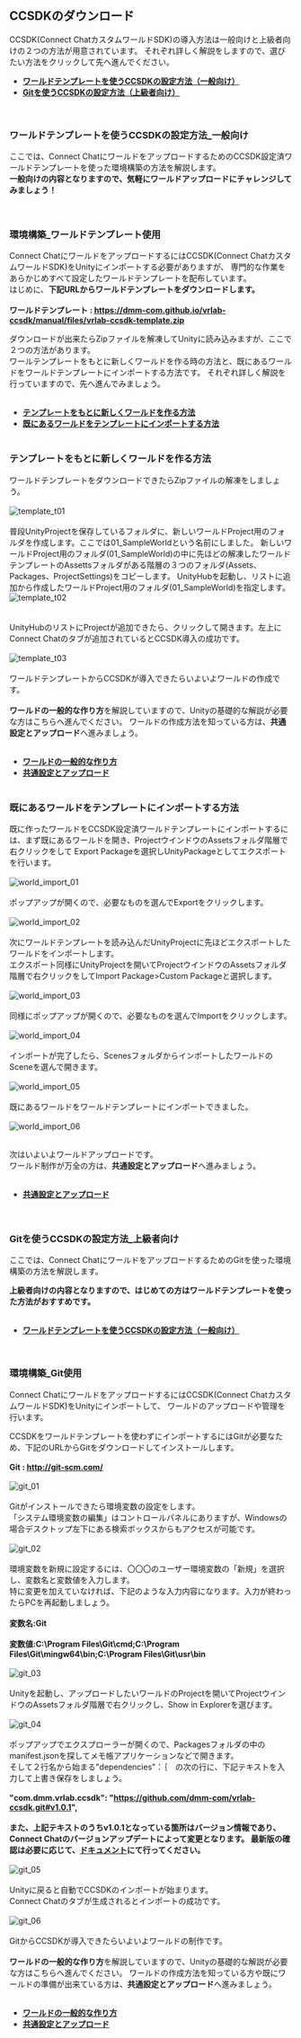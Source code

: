 ## CCSDKのダウンロード

CCSDK(Connect ChatカスタムワールドSDK)の導入方法は一般向けと上級者向けの２つの方法が用意されています。
それぞれ詳しく解説をしますので、選びたい方法をクリックして先へ進んでください。
<br>

- **[ワールドテンプレートを使うCCSDKの設定方法（一般向け）](08-tutorial-ccsdk-download.md#ワールドテンプレートを使うccsdkの設定方法_一般向け)**
- **[Gitを使うCCSDKの設定方法（上級者向け）](08-tutorial-ccsdk-download.md#gitを使うccsdkの設定方法_上級者向け)**
<br>

### ワールドテンプレートを使うCCSDKの設定方法_一般向け

ここでは、Connect ChatにワールドをアップロードするためのCCSDK設定済ワールドテンプレートを使った環境構築の方法を解説します。  
**一般向けの内容となりますので、気軽にワールドアップロードにチャレンジしてみましょう！**  
<br><br>
### 環境構築_ワールドテンプレート使用

Connect ChatにワールドをアップロードするにはCCSDK(Connect ChatカスタムワールドSDK)をUnityにインポートする必要がありますが、
専門的な作業をあらかじめすべて設定したワールドテンプレートを配布しています。  
はじめに、**下記URLからワールドテンプレートをダウンロードします。**  
<br>
**ワールドテンプレート : https://dmm-com.github.io/vrlab-ccsdk/manual/files/vrlab-ccsdk-template.zip**

ダウンロードが出来たらZipファイルを解凍してUnityに読み込みますが、ここで２つの方法があります。  
ワールテンプレートをもとに新しくワールドを作る時の方法と、既にあるワールドをワールドテンプレートにインポートする方法です。
それぞれ詳しく解説を行っていますので、先へ進んでみましょう。 
<br><br>
- **[テンプレートをもとに新しくワールドを作る方法](08-tutorial-ccsdk-download.md#テンプレートをもとに新しくワールドを作る方法)**
- **[既にあるワールドをテンプレートにインポートする方法](08-tutorial-ccsdk-download.md#既にあるワールドをテンプレートにインポートする方法)**
<br><br>

### テンプレートをもとに新しくワールドを作る方法  

ワールドテンプレートをダウンロードできたらZipファイルの解凍をしましょう。  
<br>
![template_t01](https://user-images.githubusercontent.com/68273442/124872413-32b0c700-e000-11eb-8114-7bc87183e9ff.png) 
<br><br>
普段UnityProjectを保存しているフォルダに、新しいワールドProject用のフォルダを作成します。ここでは01_SampleWorldという名前にしました。
新しいワールドProject用のフォルダ(01_SampleWorld)の中に先ほどの解凍したワールドテンプレートのAssettsフォルダがある階層の３つのフォルダ(Assets、Packages、ProjectSettings)をコピーします。
UnityHubを起動し、リストに追加から作成したワールドProject用のフォルダ(01_SampleWorld)を指定します。　
<br>
![template_t02](https://user-images.githubusercontent.com/68273442/124872673-84595180-e000-11eb-8384-61c1ccfaa7c8.png)  
<br><br>
UnityHubのリストにProjectが追加できたら、クリックして開きます。左上にConnect Chatのタブが追加されているとCCSDK導入の成功です。  
<br>
![template_t03](https://user-images.githubusercontent.com/68273442/124874283-81f7f700-e002-11eb-86bd-dfacf06cb5a2.png)
<br><br>
ワールドテンプレートからCCSDKが導入できたらいよいよワールドの作成です。  
<br>
**ワールドの一般的な作り方**を解説していますので、Unityの基礎的な解説が必要な方はこちらへ進んでください。
ワールドの作成方法を知っている方は、**共通設定とアップロード**へ進みましょう。  
<br>
- **[ワールドの一般的な作り方](09-tutorial-world-create.md#ワールドの一般的な作り方)**
- **[共通設定とアップロード](10-tutorial-world-upload.md#共通設定とアップロード)**
<br><br>

### 既にあるワールドをテンプレートにインポートする方法  

既に作ったワールドをCCSDK設定済ワールドテンプレートにインポートするには、まず既にあるワールドを開き、ProjectウインドウのAssetsフォルダ階層で右クリックをして
Export Packageを選択しUnityPackageとしてエクスポートを行います。  
<br>
![world_import_01](https://user-images.githubusercontent.com/68273442/125026863-589da080-e0c0-11eb-9eac-5be3ee43a604.png)
<br><br>
ポップアップが開くので、必要なものを選んでExportをクリックします。  
<br>
![world_import_02](https://user-images.githubusercontent.com/68273442/125075841-1a24d780-e0fa-11eb-8f1b-546c1d92b3ad.png)
<br><br>
次にワールドテンプレートを読み込んだUnityProjectに先ほどエクスポートしたワールドをインポートします。  
エクスポート同様にUnityProjectを開いてProjectウインドウのAssetsフォルダ階層で右クリックをしてImport Package>Custom Packageと選択します。  
<br>
![world_import_03](https://user-images.githubusercontent.com/68273442/125076003-4c363980-e0fa-11eb-9504-a26f05d8f039.png)
<br><br>
同様にポップアップが開くので、必要なものを選んでImportをクリックします。  
<br>
![world_import_04](https://user-images.githubusercontent.com/68273442/125076475-ebf3c780-e0fa-11eb-881d-c181124f1d08.png)
<br><br>
インポートが完了したら、ScenesフォルダからインポートしたワールドのSceneを選んで開きます。  
<br>
![world_import_05](https://user-images.githubusercontent.com/68273442/125076607-147bc180-e0fb-11eb-9cef-d75bfddcf788.png)
<br><br>
既にあるワールドをワールドテンプレートにインポートできました。  
<br>
![world_import_06](https://user-images.githubusercontent.com/68273442/125076771-47be5080-e0fb-11eb-9fe9-fc193dbf6c81.png)
<br><br>

次はいよいよワールドアップロードです。  
ワールド制作が万全の方は、**共通設定とアップロード**へ進みましょう。  
<br>
- **[共通設定とアップロード](10-tutorial-world-upload.md#共通設定とアップロード)**
<br><br><br>

### Gitを使うCCSDKの設定方法_上級者向け  

ここでは、Connect ChatにワールドをアップロードするためのGitを使った環境構築の方法を解説します。

**上級者向けの内容となりますので、はじめての方はワールドテンプレートを使った方法がおすすめです。**  
<br>

- **[ワールドテンプレートを使うCCSDKの設定方法（一般向け）](08-tutorial-ccsdk-download.md#ワールドテンプレートを使うccsdkの設定方法_一般向け)**
<br>

### 環境構築_Git使用

Connect ChatにワールドをアップロードするにはCCSDK(Connect ChatカスタムワールドSDK)をUnityにインポートして、
ワールドのアップロードや管理を行います。


CCSDKをワールドテンプレートを使わずにインポートするにはGitが必要なため、下記のURLからGitをダウンロードしてインストールします。  
<br>
**Git : http://git-scm.com/**
<br><br>
![git_01](https://user-images.githubusercontent.com/68273442/125567800-96faf71a-9c07-4b84-ad36-e643e27c2326.png)
<br><br>
Gitがインストールできたら環境変数の設定をします。  
「システム環境変数の編集」はコントロールパネルにありますが、Windowsの場合デスクトップ左下にある検索ボックスからもアクセスが可能です。  
<br>
![git_02](https://user-images.githubusercontent.com/68273442/125567827-5427ab6b-2e44-4f64-84e6-04498224fbad.png)
<br><br>
環境変数を新規に設定するには、〇〇〇のユーザー環境変数の「新規」を選択し、変数名と変数値を入力します。  
特に変更を加えていなければ、下記のような入力内容になります。入力が終わったらPCを再起動しましょう。  
<br>
**変数名:Git**  
<br>
**変数値:C:\Program Files\Git\cmd;C:\Program Files\Git\mingw64\bin;C:\Program Files\Git\usr\bin**  
<br>
![git_03](https://user-images.githubusercontent.com/68273442/125567858-ac9b41fb-40b4-48f8-bdab-caca052c5979.png)
<br><br>
Unityを起動し、アップロードしたいワールドのProjectを開いてProjectウインドウのAssetsフォルダ階層で右クリックし、Show in Explorerを選びます。  
<br>
![git_04](https://user-images.githubusercontent.com/68273442/125567871-68a20d5c-3277-47a1-96c1-517a009ef826.png)
<br><br>
ポップアップでエクスプローラーが開くので、Packagesフォルダの中のmanifest.jsonを探してメモ帳アプリケーションなどで開きます。  
そして２行名から始まる"dependencies"：｛　の次の行に、下記テキストを入力して上書き保存をしましょう。  
<br>
**"com.dmm.vrlab.ccsdk": "https://github.com/dmm-com/vrlab-ccsdk.git#v1.0.1",**
<br><br>
**また、上記テキストのうちv1.0.1となっている箇所はバージョン情報であり、Connect Chatのバージョンアップデートによって変更となります。
最新版の確認は必要に応じて、[ドキュメント](03-setting-up-the-sdk.md#SDKのセットアップ)にて行ってください。**
<br><br>
![git_05](https://user-images.githubusercontent.com/68273442/125567931-49d607ba-1577-475a-9401-e1c41023de23.png)
<br><br>
Unityに戻ると自動でCCSDKのインポートが始まります。  
Connect Chatのタブが生成されるとインポートの成功です。  
<br>
![git_06](https://user-images.githubusercontent.com/68273442/125567947-959b03f4-88fd-4b7e-a941-8a4f454a3af4.png)
<br><br>
GitからCCSDKが導入できたらいよいよワールドの制作です。  
<br>
**ワールドの一般的な作り方**を解説していますので、Unityの基礎的な解説が必要な方はこちらへ進んでください。
ワールドの作成方法を知っている方や既にワールドの準備が出来ている方は、**共通設定とアップロード**へ進みましょう。  
<br>
- **[ワールドの一般的な作り方](09-tutorial-world-create.md#ワールドの一般的な作り方)**
- **[共通設定とアップロード](10-tutorial-world-upload.md#共通設定とアップロード)**
<br>
